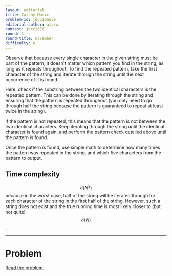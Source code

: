 ```yaml
---
layout: editorial
title: Catchy Music
problem-id: jdcc16nove
editorial-author: atarw
contest: jdcc2016
round: 1
round-title: november
difficulty: e
---
```


Observe that because every single character in the given string must be part of the pattern, it doesn't matter which pattern you find in the string, as long as it repeats throughout. To find the repeated pattern, take the first character of the string and iterate through the string until the next occurrence of it is found.

Here, check if the substring between the two identical characters is the repeated pattern. This can be done by iterating through the string and ensuring that the pattern is repeated throughout (you only need to go through half the string because the pattern is guaranteed to repeat at least twice in the string).

If the pattern is not repeated, this means that the pattern is not between the two identical characters. Keep iterating through the string until the identical character is found again, and perform the pattern check detailed above until the pattern is found.

Once the pattern is found, use simple math to determine how many times the pattern was repeated in the string, and which five characters from the pattern to output.

## Time complexity
$$\mathcal{O}(N^2)$$ because in the worst case, half of the string will be iterated through for each character of the string in the first half of the string. However, such a string does not exist and the true running time is most likely closer to (but not quite) $$\mathcal{O}(N)$$.

---

# Problem
[Read the problem.](/cpt-problems/jdcc/2016/november/e)